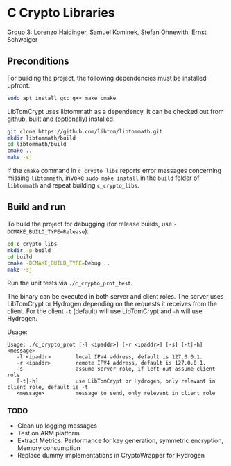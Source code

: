 # C Crypto Libraries
Group 3: Lorenzo Haidinger, Samuel Kominek, Stefan Ohnewith, Ernst Schwaiger

## Preconditions

For building the project, the following dependencies must be installed upfront:

```bash
sudo apt install gcc g++ make cmake
```

LibTomCrypt uses libtommath as a dependency. It can be checked out from github, built and (optionally) installed:

```bash
git clone https://github.com/libtom/libtommath.git
mkdir libtommath/build
cd libtommath/build
cmake ..
make -sj
```

If the `cmake` command in `c_crypto_libs` reports error messages concerning missing `libtommath`, invoke 
`sudo make install` in the `build` folder of `libtommath` and repeat building `c_crypto_libs`.

## Build and run

To build the project for debugging (for release builds, use `-DCMAKE_BUILD_TYPE=Release`):
```bash
cd c_crypto_libs
mkdir -p build
cd build
cmake -DCMAKE_BUILD_TYPE=Debug ..
make -sj
```

Run the unit tests via `./c_crypto_prot_test`.

The binary can be executed in both server and client roles. The server uses LibTomCrypt or Hydrogen
depending on the requests it receives from the client. For the client `-t` (default) will use
LibTomCrypt and `-h` will use Hydrogen.

Usage:
```
Usage: ./c_crypto_prot [-l <ipaddr>] [-r <ipaddr>] [-s] [-t|-h]<message>
   -l <ipaddr>        local IPV4 address, default is 127.0.0.1.
   -r <ipaddr>        remote IPV4 address, default is 127.0.0.1.
   -s                 assume server role, if left out assume client role
   [-t|-h]            use LibTomCrypt or Hydrogen, only relevant in client role, default is -t
   <message>          message to send, only relevant in client role
```

### TODO

* Clean up logging messages
* Test on ARM platform
* Extract Metrics: Performance for key generation, symmetric encryption, Memory consumption
* Replace dummy implementations in CryptoWrapper for Hydrogen
